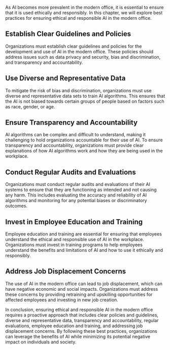 
As AI becomes more prevalent in the modern office, it is essential to ensure that it is used ethically and responsibly. In this chapter, we will explore best practices for ensuring ethical and responsible AI in the modern office.

Establish Clear Guidelines and Policies
---------------------------------------

Organizations must establish clear guidelines and policies for the development and use of AI in the modern office. These policies should address issues such as data privacy and security, bias and discrimination, and transparency and accountability.

Use Diverse and Representative Data
-----------------------------------

To mitigate the risk of bias and discrimination, organizations must use diverse and representative data sets to train AI algorithms. This ensures that the AI is not biased towards certain groups of people based on factors such as race, gender, or age.

Ensure Transparency and Accountability
--------------------------------------

AI algorithms can be complex and difficult to understand, making it challenging to hold organizations accountable for their use of AI. To ensure transparency and accountability, organizations must provide clear explanations of how AI algorithms work and how they are being used in the workplace.

Conduct Regular Audits and Evaluations
--------------------------------------

Organizations must conduct regular audits and evaluations of their AI systems to ensure that they are functioning as intended and not causing any harm. This includes evaluating the accuracy and reliability of AI algorithms and monitoring for any potential biases or discriminatory outcomes.

Invest in Employee Education and Training
-----------------------------------------

Employee education and training are essential for ensuring that employees understand the ethical and responsible use of AI in the workplace. Organizations must invest in training programs to help employees understand the benefits and limitations of AI and how to use it ethically and responsibly.

Address Job Displacement Concerns
---------------------------------

The use of AI in the modern office can lead to job displacement, which can have negative economic and social impacts. Organizations must address these concerns by providing retraining and upskilling opportunities for affected employees and investing in new job creation.

In conclusion, ensuring ethical and responsible AI in the modern office requires a proactive approach that includes clear policies and guidelines, diverse and representative data, transparency and accountability, regular evaluations, employee education and training, and addressing job displacement concerns. By following these best practices, organizations can leverage the benefits of AI while minimizing its potential negative impact on individuals and society.
